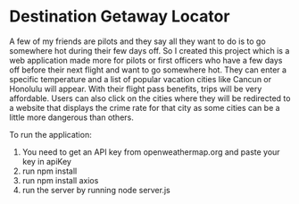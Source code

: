 # Destination Getaway Locator

A few of my friends are pilots and they say all they want to do is to go somewhere hot during their few days off. 
So I created this project which is a web application made more for pilots or first officers who have a few days off before their next flight and want to go somewhere hot. 
They can enter a specific temperature and a list of popular vacation cities like Cancun or Honolulu will appear. With their flight pass benefits, trips will be very affordable.
Users can also click on the cities where they will be redirected to a website that displays the crime rate for that city as some cities can be a little more dangerous than others.

To run the application:
1. You need to get an API key from openweathermap.org and paste your key in apiKey
2. run npm install
3. run npm install axios
4. run the server by running node server.js
